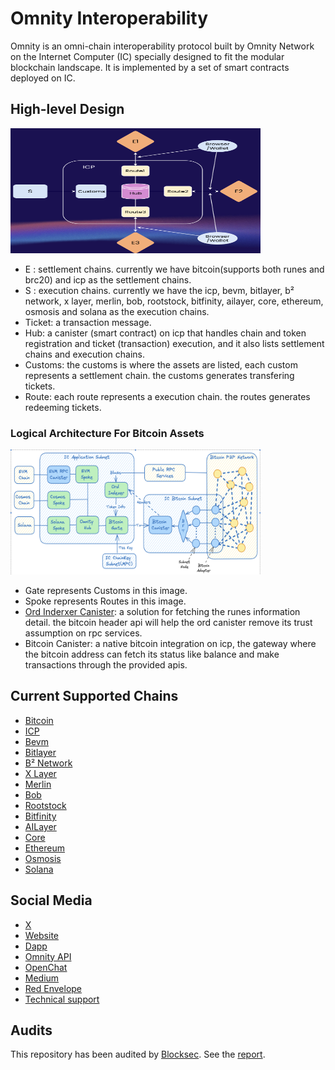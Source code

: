 # Omnity Interoperability

Omnity is an omni-chain interoperability protocol built by Omnity Network on the Internet Computer (IC) specially designed to fit the modular blockchain landscape. It is implemented by a set of smart contracts deployed on IC.

## High-level Design

<img width="400" height="200" alt="Omnity" src="./img/omnity.png">

* E : settlement chains. currently we have bitcoin(supports both runes and brc20) and icp as the settlement chains.
* S : execution chains. currently we have the icp, bevm, bitlayer, b² network, x layer, merlin, bob, rootstock, bitfinity, ailayer, core, ethereum, osmosis and solana as the execution chains.
* Ticket: a transaction message.
* Hub: a canister (smart contract) on icp that handles chain and token registration and ticket (transaction) execution, and it also lists settlement chains and execution chains.
* Customs: the customs is where the assets are listed, each custom represents a settlement chain. the customs generates transfering tickets.
* Route: each route represents a execution chain. the routes generates redeeming tickets.

### Logical Architecture For Bitcoin Assets
<img width="400" height="200" alt="BTC" src="./img/btc.png">

* Gate represents Customs in this image.
* Spoke represents Routes in this image.
* [Ord Inderxer Canister](https://github.com/octopus-network/ord-canister):  a solution for fetching the runes information detail. the bitcoin header api will help the ord canister remove its trust assumption on rpc services.
* Bitcoin Canister: a native bitcoin integration on icp, the gateway where the bitcoin address can fetch its status like balance and make transactions through the provided apis.

## Current Supported Chains

* [Bitcoin](https://bitcoin.org/en/)
* [ICP](https://internetcomputer.org/)
* [Bevm](https://www.bevm.io/)
* [Bitlayer](https://www.bitlayer.org/)
* [B² Network](https://www.bsquared.network/)
* [X Layer](https://www.okx.com/xlayer)
* [Merlin](https://merlinchain.io/)
* [Bob](https://www.gobob.xyz/)
* [Rootstock](https://rootstock.io/)
* [Bitfinity](https://bitfinity.network/)
* [AILayer](https://ailayer.xyz/)
* [Core](https://coredao.org/)
* [Ethereum](https://ethereum.org/en/)
* [Osmosis](https://osmosis.zone/)
* [Solana](https://solana.com/)

## Social Media

* [X](https://twitter.com/OmnityNetwork)
* [Website](https://www.omnity.network/)
* [Dapp](https://bridge.omnity.network/)
* [Omnity API](https://docs.omnity.network/docs/intro)
* [OpenChat](https://oc.app/community/o5uz6-dqaaa-aaaar-bhnia-cai/channel/55564096078728941684293384519740574712/)
* [Medium](https://medium.com/omnity)
* [Red Envelope](https://oc.app/community/csmnf-nyaaa-aaaar-a2uda-cai/channel/257625026752796078802282812381756979432/?ref=iets5-biaaa-aaaaf-blpfq-cai)
* [Technical support](https://oc.app/community/o5uz6-dqaaa-aaaar-bhnia-cai/channel/209373796018851818071085429101874032721/)


## Audits

This repository has been audited by [Blocksec](https://blocksec.com/). See the [report](./auditing-reports/blocksec_omnity_v1.0_signed.pdf).
